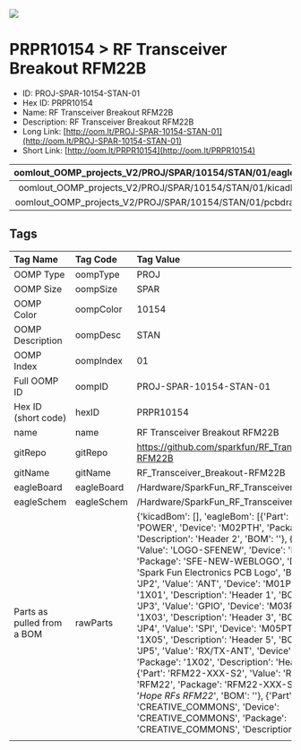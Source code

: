 


  
![][im]
# PRPR10154 > RF Transceiver Breakout RFM22B

- ID: PROJ-SPAR-10154-STAN-01
- Hex ID: PRPR10154
- Name: RF Transceiver Breakout RFM22B
- Description: RF Transceiver Breakout RFM22B
- Long Link: [http://oom.lt/PROJ-SPAR-10154-STAN-01](http://oom.lt/PROJ-SPAR-10154-STAN-01)
- Short Link: [http://oom.lt/PRPR10154](http://oom.lt/PRPR10154)
  

|oomlout_OOMP_projects_V2/PROJ/SPAR/10154/STAN/01/eagleImage.png|oomlout_OOMP_projects_V2/PROJ/SPAR/10154/STAN/01/eagleSchemImage.png|oomlout_OOMP_projects_V2/PROJ/SPAR/10154/STAN/01/kicadPcb3dFront.png|oomlout_OOMP_projects_V2/PROJ/SPAR/10154/STAN/01/kicadPcb3dBack.png|
| :---: | :---: | :---: | :---: |
|oomlout_OOMP_projects_V2/PROJ/SPAR/10154/STAN/01/kicadPcb3d.png|oomlout_OOMP_projects_V2/PROJ/SPAR/10154/STAN/01/bomBack.png|oomlout_OOMP_projects_V2/PROJ/SPAR/10154/STAN/01/bomFront.png|oomlout_OOMP_projects_V2/PROJ/SPAR/10154/STAN/01/pcbdraw.svg|
|oomlout_OOMP_projects_V2/PROJ/SPAR/10154/STAN/01/pcbdrawBack.svg||||

## Tags
  

|Tag Name|Tag Code|Tag Value|
| :--- | :--- | :--- |
|OOMP Type|oompType|PROJ|
|OOMP Size|oompSize|SPAR|
|OOMP Color|oompColor|10154|
|OOMP Description|oompDesc|STAN|
|OOMP Index|oompIndex|01|
|Full OOMP ID|oompID|PROJ-SPAR-10154-STAN-01|
|Hex ID (short code)|hexID|PRPR10154|
|name|name|RF Transceiver Breakout RFM22B|
|gitRepo|gitRepo|https://github.com/sparkfun/RF_Transceiver_Breakout-RFM22B|
|gitName|gitName|RF_Transceiver_Breakout-RFM22B|
|eagleBoard|eagleBoard|/Hardware/SparkFun_RF_Transceiver-RFM22B.brd|
|eagleSchem|eagleSchem|/Hardware/SparkFun_RF_Transceiver-RFM22B.sch|
|Parts as pulled from a BOM|rawParts|{'kicadBom': [], 'eagleBom': [{'Part': 'JP0', 'Value': 'POWER', 'Device': 'M02PTH', 'Package': '1X02', 'Description': 'Header 2', 'BOM': ''}, {'Part': 'JP1', 'Value': 'LOGO-SFENEW', 'Device': 'LOGO-SFENEW', 'Package': 'SFE-NEW-WEBLOGO', 'Description': 'Spark Fun Electronics PCB Logo', 'BOM': ''}, {'Part': 'JP2', 'Value': 'ANT', 'Device': 'M01PTH', 'Package': '1X01', 'Description': 'Header 1', 'BOM': ''}, {'Part': 'JP3', 'Value': 'GPIO', 'Device': 'M03PTH', 'Package': '1X03', 'Description': 'Header 3', 'BOM': ''}, {'Part': 'JP4', 'Value': 'SPI', 'Device': 'M05PTH', 'Package': '1X05', 'Description': 'Header 5', 'BOM': ''}, {'Part': 'JP5', 'Value': 'RX/TX-ANT', 'Device': 'M02PTH', 'Package': '1X02', 'Description': 'Header 2', 'BOM': ''}, {'Part': 'RFM22-XXX-S2', 'Value': 'RFM22', 'Device': 'RFM22', 'Package': 'RFM22-XXX-S2', 'Description': '*Hope RFs RFM22*', 'BOM': ''}, {'Part': 'U$1', 'Value': 'CREATIVE_COMMONS', 'Device': 'CREATIVE_COMMONS', 'Package': 'CREATIVE_COMMONS', 'Description': '', 'BOM': ''}]}|
||||



[im]: PROJ/SPAR/10154/STAN/01/kicadPcb3d_450.png
